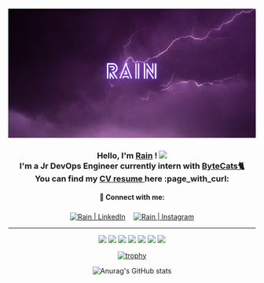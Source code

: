<p align="center">
  <a href="http://rain.codes" target="_blank" rel="noreferrer"><img src="https://github.com/GNRain/GNRain/blob/main/images/Paint.png" alt="my banner"></a>
</p>

<h3 align="center">
Hello, I'm <a href="http://rain.codes/" target="_blank" rel="noreferrer">Rain</a> !
<img src="https://raw.githubusercontent.com/MartinHeinz/MartinHeinz/master/wave.gif" width="30px">
<br>
I'm a Jr DevOps Engineer currently intern with <a href="https://github.com/Byte-Cats"> ByteCats🐈 </a>
<br>
You can find my <a href="https://github.com/GNRain/GNRain/blob/main/Ghaith%20-%20CV.pdf"> CV resume </a> here :page_with_curl:
</h3>

<div align="center">

#### 🤝 Connect with me:

<a href="https://www.linkedin.com/in/ghaith-naouali-05bb1b194/"><img align="center" src="https://raw.githubusercontent.com/yushi1007/yushi1007/main/images/linkedin.svg" alt="Rain | LinkedIn" width="21px"/></a>
ㅤ<a href="https://instagram.com/itsyaboighaith"><img align="center" src="https://raw.githubusercontent.com/yushi1007/yushi1007/main/images/instagram.svg" alt="Rain | Instagram" width="21px"/></a>

</div>


<hr>

<div align="center">
  
![](https://img.shields.io/badge/OS-Linux-informational?style=flat&logo=Linux&logoColor=white&color=blueviolet)
![](https://img.shields.io/badge/Cloud-AWS-informational?style=flat&logo=AmazonAWS&logoColor=white&color=blueviolet)
![](https://img.shields.io/badge/Tools-Docker-informational?style=flat&logo=Docker&logoColor=white&color=blueviolet)
![](https://img.shields.io/badge/Tools-Kubernetes-informational?style=flat&logo=Kubernetes&logoColor=white&color=blueviolet)
![](https://img.shields.io/badge/Tools-Ansible-informational?style=flat&logo=Ansible&logoColor=white&color=blueviolet)
![](https://img.shields.io/badge/Editor-VSCode-informational?style=flat&logo=VisualStudioCode&logoColor=white&color=blueviolet)
![](https://img.shields.io/badge/Editor-NeoVIM-informational?style=flat&logo=NeoVIM&logoColor=white&color=blueviolet)
  
  
</div>  

<div align="center">
  
[![trophy](https://github-profile-trophy.vercel.app/?username=GNRain&theme=onedark)](https://github.com/GNRain/github-profile-trophy)

</div>
  
<div align="center">  

![Anurag's GitHub stats](https://github-readme-stats.vercel.app/api?username=GNRain&show_icons=true&theme=radical)

</div>
